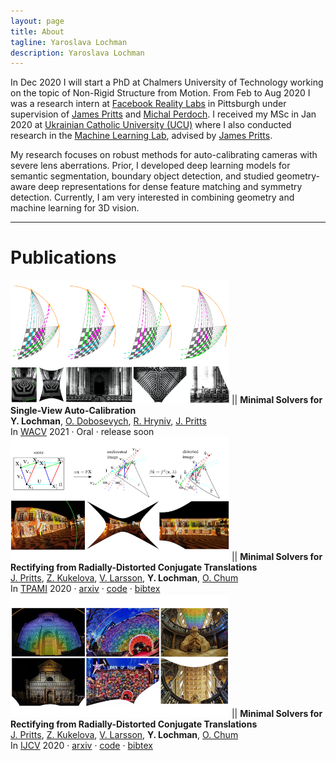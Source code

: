```yaml
---
layout: page
title: About
tagline: Yaroslava Lochman
description: Yaroslava Lochman
---
```


In Dec 2020 I will start a PhD at Chalmers University of Technology working on the topic of Non-Rigid Structure from Motion. From Feb to Aug 2020 I was a research intern at [Facebook Reality Labs][frl] in Pittsburgh under supervision of [James Pritts](https://prittjam.github.io) and [Michal Perdoch](https://scholar.google.com/citations?user=0Y_LBNIAAAAJ). I received my MSc in Jan 2020 at [Ukrainian Catholic University (UCU)][ucu] where I also conducted research in the [Machine Learning Lab][mllab], advised by [James Pritts](https://prittjam.github.io).

My research focuses on robust methods for auto-calibrating cameras with severe lens aberrations. Prior, I developed deep learning models for semantic segmentation, boundary object detection, and studied geometry-aware deep representations for dense feature matching and symmetry detection. Currently, I am very interested in combining geometry and machine learning for 3D vision.




[ucu]: https://apps.ucu.edu.ua/en
[mllab]: https://apps.ucu.edu.ua/en/mllab
[frl]: https://tech.fb.com/codec-avatars-facebook-reality-labs

---

# Publications

<img src="./assets/thumbnails/wacv21.png" width="350"/> || **Minimal Solvers for Single-View Auto-Calibration** <br> **Y. Lochman**, [O. Dobosevych][odobosevych], [R. Hryniv][rhryniv], [J. Pritts][jbpritts] <br> In [WACV](http://wacv2021.thecvf.com) 2021 · Oral · release soon
<img src="./assets/thumbnails/pami20.png" width="350"/> || **Minimal Solvers for Rectifying from Radially-Distorted Conjugate Translations** <br> [J. Pritts][jbpritts], [Z. Kukelova][zkukelova], [V. Larsson][vlarsson], **Y. Lochman**, [O. Chum][ochum] <br> In [TPAMI][tpami20] 2020 · [arxiv][tpami20-arxiv] · [code][repeats] · [bibtex](bibtex/pami20.html)
<img src="./assets/thumbnails/ijcv20.png" width="350"/> || **Minimal Solvers for Rectifying from Radially-Distorted Conjugate Translations**<br>[J. Pritts][jbpritts], [Z. Kukelova][zkukelova], [V. Larsson][vlarsson], **Y. Lochman**, [O. Chum][ochum] <br> In [IJCV][ijcv20] 2020 · [arxiv][ijcv20-arxiv] · [code][repeats] · [bibtex](bibtex/ijcv20.html)


[jbpritts]: https://scholar.google.com/citations?user=fvTKAEUAAAAJ
[zkukelova]: https://scholar.google.com/citations?user=M4a3VyYAAAAJ
[vlarsson]: https://scholar.google.com/citations?user=vHeD0TYAAAAJ
[ochum]: https://scholar.google.com/citations?user=4T42Ke0AAAAJ
[odobosevych]: https://scholar.google.com/citations?user=Zg-YKKQAAAAJ
[rhryniv]: https://scholar.google.com/citations?user=VqhpE1QAAAAJ

[repeats]: https://github.com/prittjam/repeats
[autocalib]: https://github.com/ylochman/autocalib

[tpami20]: https://ieeexplore.ieee.org/document/9086062
[tpami20-arxiv]: https://arxiv.org/pdf/1911.01507.pdf

[ijcv20]: https://link.springer.com/article/10.1007/s11263-019-01216-x
[ijcv20-arxiv]: https://arxiv.org/pdf/1907.11539.pdf